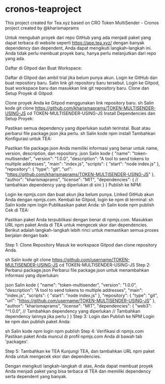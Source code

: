 # cronos-teaproject
This project created for Tea.xyz based on CRO Token MultiSender - Cronos project created by @kharismaprams

Untuk mengubah proyek dari repo GitHub yang ada menjadi paket yang dapat terbaca di website seperti https://app.tea.xyz/ dengan banyak dependency dan dependent, Anda dapat mengikuti langkah-langkah ini. Anda tidak perlu membuat proyek baru, hanya perlu melanjutkan dari repo yang ada.

Daftar di Gitpod dan Buat Workspace:

Daftar di Gitpod dan ambil trial jika belum punya akun.
Login ke GitHub dan buat repository baru.
Salin link git repository baru tersebut.
Login ke Gitpod, buat workspace baru dan masukkan link git repository baru.
Clone dan Setup Proyek di Gitpod:

Clone proyek Anda ke Gitpod menggunakan link repository baru.
sh
Salin kode
git clone https://github.com/kharismaprams/TOKEN-MULTISENDER-USING-JS
cd TOKEN-MULTISENDER-USING-JS
Install Dependencies dan Setup Proyek:

Pastikan semua dependency yang diperlukan sudah terinstal. Buat atau perbarui file package.json jika perlu.
sh
Salin kode
npm install
Tambahkan Konfigurasi untuk TEA:

Pastikan file package.json Anda memiliki informasi yang benar untuk name, version, description, dan repository.
json
Salin kode
{
  "name": "token-multisender",
  "version": "1.0.0",
  "description": "A tool to send tokens to multiple addresses",
  "main": "index.js",
  "scripts": {
    "start": "node index.js"
  },
  "repository": {
    "type": "git",
    "url": "https://github.com/kharismaprams/TOKEN-MULTISENDER-USING-JS"
  },
  "author": "kharismaprams",
  "license": "MIT",
  "dependencies": {
    // tambahkan dependency yang diperlukan di sini
  }
}
Publish ke NPM:

Login ke npmjs.com dan buat akun jika belum punya.
Linked GitHub akun Anda dengan npmjs.com.
Kembali ke Gitpod, login ke npm di terminal:
sh
Salin kode
npm login
Publikasikan paket Anda:
sh
Salin kode
npm publish
Cek di TEA:

Pastikan paket Anda terpublikasi dengan benar di npmjs.com.
Masukkan URL npm paket Anda di TEA untuk mengecek skor dan dependencies.
Berikut adalah langkah-langkah lebih rinci untuk memastikan semua proses berjalan dengan baik:

Step 1: Clone Repository
Masuk ke workspace Gitpod dan clone repository Anda.

sh
Salin kode
git clone https://github.com/username/TOKEN-MULTISENDER-USING-JS
cd TOKEN-MULTISENDER-USING-JS
Step 2: Perbarui package.json
Perbarui file package.json untuk menambahkan informasi yang diperlukan:

json
Salin kode
{
  "name": "token-multisender",
  "version": "1.0.0",
  "description": "A tool to send tokens to multiple addresses",
  "main": "index.js",
  "scripts": {
    "start": "node index.js"
  },
  "repository": {
    "type": "git",
    "url": "https://github.com/username/TOKEN-MULTISENDER-USING-JS"
  },
  "author": "kharismaprams",
  "license": "MIT",
  "dependencies": {
    "web3": "^1.0.0",  // Tambahkan dependency yang diperlukan
    // Tambahkan dependency lainnya jika perlu
  }
}
Step 3: Login dan Publish ke NPM
Login ke npm dan publish paket Anda:

sh
Salin kode
npm login
npm publish
Step 4: Verifikasi di npmjs.com
Pastikan paket Anda muncul di profil npmjs.com Anda di bawah tab 'packages'.

Step 5: Tambahkan ke TEA
Kunjungi TEA, dan tambahkan URL npm paket Anda untuk mengecek skor dan dependencies.

Dengan mengikuti langkah-langkah di atas, Anda dapat membuat proyek Anda menjadi paket yang bisa terbaca di TEA dan memiliki dependency serta dependent yang banyak.
